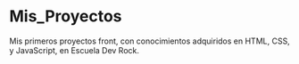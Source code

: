# Mis_Proyectos
Mis primeros proyectos front, con conocimientos adquiridos en HTML, CSS, y JavaScript, en Escuela Dev Rock.
